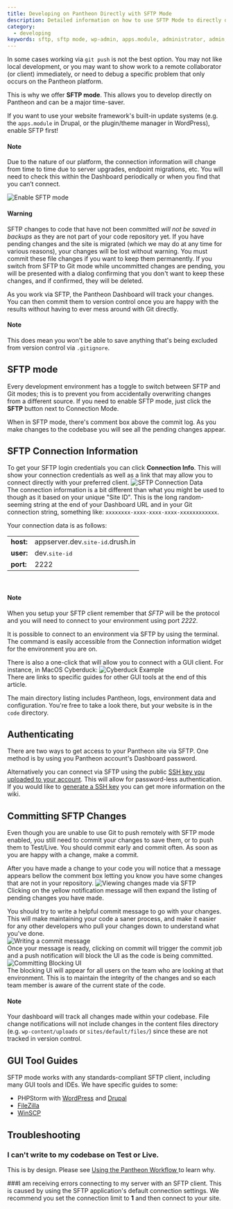 ```yaml
---
title: Developing on Pantheon Directly with SFTP Mode
description: Detailed information on how to use SFTP Mode to directly develop on Pantheon Website Management Platform environments.
category:
  - developing
keywords: sftp, sftp mode, wp-admin, apps.module, administrator, admin, connection info, connection information, sftp connection info, sftp connection information, authenticate sftp, access denied sftp, forbidden, authentication, commit sftp changes, commit changes, develop using sftp, make changes using sftp, how to use admin
---
```

In some cases working via `git push` is not the best option. You may not like local development, or you may want to show work to a remote collaborator (or client) immediately, or need to debug a specific problem that only occurs on the Pantheon platform.

This is why we offer **SFTP mode**. This allows you to develop directly on Pantheon and can be a major time-saver.

If you want to use your website framework's built-in update systems (e.g. the <code>apps.module</code> in Drupal, or the plugin/theme manager in WordPress), enable SFTP first!

<div class="alert alert-info" role="alert">
<h4>Note</h4>
Due to the nature of our platform, the connection information will change from time to time due to server upgrades, endpoint migrations, etc. You will need to check this within the Dashboard periodically or when you find that you can’t connect.</div>

 ![Enable SFTP mode](/source/docs/assets/images/desk_images/278855.png)
<div class="alert alert-danger" role="alert"><h4>Warning</h4>
SFTP changes to code that have not been committed <em>will not be saved in backups</em> as they are not part of your code repository yet. If you have pending changes and the site is migrated (which we may do at any time for various reasons), your changes will be lost without warning. You must commit these file changes if you want to keep them permanently. If you switch from SFTP to Git mode while uncommitted changes are pending, you will be presented with a dialog confirming that you don't want to keep these changes, and if confirmed, they will be deleted.</div>

As you work via SFTP, the Pantheon  Dashboard will track your changes. You can then commit them to version control once you are happy with the results without having to ever mess around with Git directly.

<div class="alert alert-info" role="alert">
<h4>Note</h4>
This does mean you won't be able to save anything that's being excluded from version control via <code>.gitignore</code>.</div>

## SFTP mode

Every development environment has a toggle to switch between SFTP and Git modes; this is to prevent you from accidentally overwriting changes from a different source. If you need to enable SFTP mode, just click the **SFTP** button next to Connection Mode.

When in SFTP mode, there's comment box above the commit log. As you make changes to the codebase you will see all the pending changes appear.

## SFTP Connection Information

To get your SFTP login credentials you can click **Connection Info**. This will show your connection credentials as well as a link that may allow you to connect directly with your preferred client.
 ![SFTP Connection Data](/source/docs/assets/images/desk_images/278856.png)<br />
The connection information is a bit different than what you might be used to though as it based on your unique "Site ID". This is the long random-seeming string at the end of your Dashboard URL and in your Git connection string, something like: `xxxxxxxx-xxxx-xxxx-xxxx-xxxxxxxxxxxx`.

Your connection data is as follows:
<table>
<tbody>
		<tr>
			<td><b>host: </b></td>
			<td>appserver.dev.<tt>site-id</tt>.drush.in</td>
		</tr>
		<tr>
			<td><b>user: </b></td>
			<td>dev.<tt>site-id</tt>
</td>
		</tr>
		<tr>
			<td><b>port: </b></td>
			<td>2222</td>
		</tr>
	</tbody>
</table>
 


<div class="alert alert-warning" role="alert">
<h4>Note</h4>
When you setup your SFTP client remember that <em>SFTP</em> will be the protocol and you will need to connect to your environment using port <em>2222</em>.</div>

It is possible to connect to an environment via SFTP by using the terminal. The command is easily accessible from the Connection information widget for the environment you are on.

There is also a one-click that will allow you to connect with a GUI client. For instance, in MacOS Cyberduck:
 ![Cyberduck Example](/source/docs/assets/images/desk_images/278857.png)<br />
There are links to specific guides for other GUI tools at the end of this article.

The main directory listing includes Pantheon, logs, environment data and configuration. You're free to take a look there, but your website is in the `code` directory.

## Authenticating

There are two ways to get access to your Pantheon site via SFTP. One method is by using you Pantheon account's Dashboard password.  

Alternatively you can connect via SFTP using the public [SSH key you uploaded to your account](/docs/articles/users/loading-ssh-keys). This will allow for password-less authentication. If you would like to [generate a SSH key](/docs/articles/users/generating-ssh-keys) you can get more information on the wiki.

## Committing SFTP Changes

Even though you are unable to use Git to push remotely with SFTP mode enabled, you still need to commit your changes to save them, or to push them to Test/Live. You should commit early and commit often. As soon as you are happy with a change, make a commit.

After you have made a change to your code you will notice that a message appears bellow the comment box letting you know you have some changes that are not in your repository.
 ![Viewing changes made via SFTP](/source/docs/assets/images/desk_images/278859.png)<br />
Clicking on the yellow notification message will then expand the listing of pending changes you have made.

You should try to write a helpful commit message to go with your changes. This will make maintaining your code a saner process, and make it easier for any other developers who pull your changes down to understand what you've done.<br />
 ![Writing a commit message](/source/docs/assets/images/desk_images/278861.png)<br />
Once your message is ready, clicking on commit will trigger the commit job and a push notification will block the UI as the code is being committed.<br />
 ![Committing Blocking UI](/source/docs/assets/images/desk_images/278852.png)<br />
The blocking UI will appear for all users on the team who are looking at that environment. This is to maintain the integrity of the changes and so each team member is aware of the current state of the code.

<div class="alert alert-info" role="alert">
<h4>Note</h4>
Your dashboard will track all changes made within your codebase. File change notifications will not include changes in the content files directory (e.g. <code>wp-content/uploads</code> or <code>sites/default/files/</code>) since these are not tracked in version control.</div>

## GUI Tool Guides

SFTP mode works with any standards-compliant SFTP client, including many GUI tools and IDEs. We have specific guides to some:

- PHPStorm with [WordPress](/docs/articles/wordpress/configuring-phpstorm-on-pantheon-for-wordpress) and [Drupal](/docs/articles/drupal/configuring-jetbrains-phpstorm-ide-with-pantheon)
- [FileZilla](/docs/articles/local/filezilla/)
- [WinSCP](/docs/articles/local/using-winscp/)


## Troubleshooting

### I can't write to my codebase on Test or Live.

This is by design. Please see [Using the Pantheon Workflow
](/docs/articles/sites/code/using-the-pantheon-workflow#understanding-write-permissions-in-test-&-live) to learn why.

###I am receiving errors connecting to my server with an SFTP client.
This is caused by using the SFTP application's default connection settings. We recommend you set the connection limit to **1** and then connect to your site.
